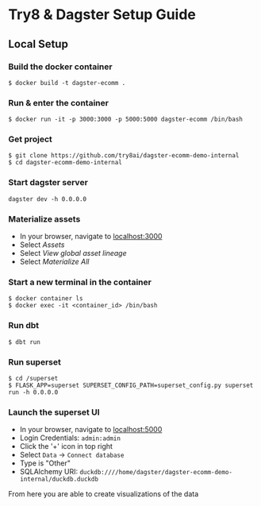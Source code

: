 # Try8 & Dagster Setup Guide

## Local Setup

### Build the docker container
```
$ docker build -t dagster-ecomm .
```
### Run & enter the container
```
$ docker run -it -p 3000:3000 -p 5000:5000 dagster-ecomm /bin/bash
```
### Get project
```
$ git clone https://github.com/try8ai/dagster-ecomm-demo-internal
$ cd dagster-ecomm-demo-internal
```
### Start dagster server
```
dagster dev -h 0.0.0.0
```
### Materialize assets
* In your browser, navigate to [localhost:3000](http://localhost:3000)
* Select *Assets*
* Select *View global asset lineage*
* Select *Materialize All*
### Start a new terminal in the container
```
$ docker container ls
$ docker exec -it <container_id> /bin/bash
```
### Run dbt
```
$ dbt run
```
### Run superset
```
$ cd /superset
$ FLASK_APP=superset SUPERSET_CONFIG_PATH=superset_config.py superset run -h 0.0.0.0
```
### Launch the superset UI
* In your browser, navigate to [localhost:5000](http://localhost:5000)
* Login Credentials: `admin:admin`
* Click the '+' icon in top right
* Select `Data` -> `Connect database`
* Type is "Other"
* SQLAlchemy URI: `duckdb:////home/dagster/dagster-ecomm-demo-internal/duckdb.duckdb`

From here you are able to create visualizations of the data
